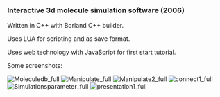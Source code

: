 ### Interactive 3d molecule simulation software (2006)

Written in C++ with Borland C++ builder.

Uses LUA for scripting and as save format.

Uses web technology with JavaScript for first start tutorial.

Some screenshots:

![Moleculedb_full](https://github.com/uroni/insight-chemie/assets/2711429/b5a73db0-2917-4195-a2e0-5e11fa24f1fc)
![Manipulate_full](https://github.com/uroni/insight-chemie/assets/2711429/eca51336-069b-4375-89d7-b25e3abc80b2)
![Manipulate2_full](https://github.com/uroni/insight-chemie/assets/2711429/a417533b-b7df-4885-a13e-ff3f1ab0b597)
![connect1_full](https://github.com/uroni/insight-chemie/assets/2711429/9287c0be-5370-4a63-9f91-fa2a6f79b7f6)
![Simulationsparameter_full](https://github.com/uroni/insight-chemie/assets/2711429/e905bc0d-0161-4321-b05a-b65eadcb41e7)
![presentation1_full](https://github.com/uroni/insight-chemie/assets/2711429/0b0a7231-ee8c-41f3-8a75-b3aa9aac86b4)
